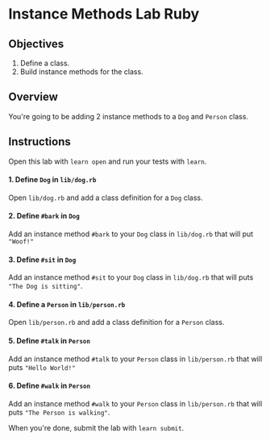 # Instance Methods Lab Ruby

## Objectives

1. Define a class.
2. Build instance methods for the class.

## Overview

You're going to be adding 2 instance methods to a `Dog` and `Person` class.

## Instructions

Open this lab with `learn open` and run your tests with `learn`.

#### 1. Define `Dog` in `lib/dog.rb`

Open `lib/dog.rb` and add a class definition for a `Dog` class.

#### 2. Define `#bark` in `Dog`

Add an instance method `#bark` to your `Dog` class in `lib/dog.rb` that will put `"Woof!"`

#### 3. Define `#sit` in `Dog`

Add an instance method `#sit` to your `Dog` class in `lib/dog.rb` that will puts `"The Dog is sitting"`.

#### 4. Define a `Person` in `lib/person.rb`

Open `lib/person.rb` and add a class definition for a `Person` class.

#### 5. Define `#talk` in `Person`

Add an instance method `#talk` to your `Person` class in `lib/person.rb` that will puts `"Hello World!"`

#### 6. Define `#walk` in `Person`

Add an instance method `#walk` to your `Person` class in `lib/person.rb` that will puts `"The Person is walking"`.

When you're done, submit the lab with `learn submit`.
